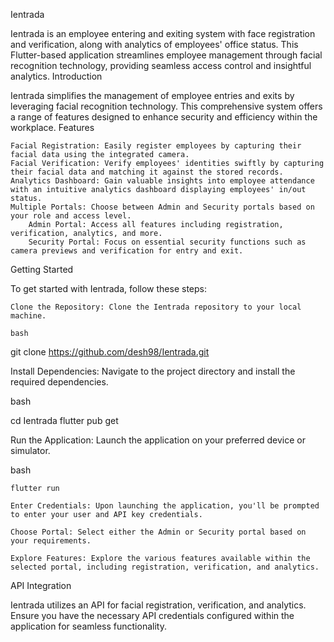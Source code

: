 Ientrada

Ientrada is an employee entering and exiting system with face registration and verification, along with analytics of employees' office status. This Flutter-based application streamlines employee management through facial recognition technology, providing seamless access control and insightful analytics.
Introduction

Ientrada simplifies the management of employee entries and exits by leveraging facial recognition technology. This comprehensive system offers a range of features designed to enhance security and efficiency within the workplace.
Features

    Facial Registration: Easily register employees by capturing their facial data using the integrated camera.
    Facial Verification: Verify employees' identities swiftly by capturing their facial data and matching it against the stored records.
    Analytics Dashboard: Gain valuable insights into employee attendance with an intuitive analytics dashboard displaying employees' in/out status.
    Multiple Portals: Choose between Admin and Security portals based on your role and access level.
        Admin Portal: Access all features including registration, verification, analytics, and more.
        Security Portal: Focus on essential security functions such as camera previews and verification for entry and exit.

Getting Started

To get started with Ientrada, follow these steps:

    Clone the Repository: Clone the Ientrada repository to your local machine.

    bash

git clone https://github.com/desh98/Ientrada.git

Install Dependencies: Navigate to the project directory and install the required dependencies.

bash

cd Ientrada
flutter pub get

Run the Application: Launch the application on your preferred device or simulator.

bash

    flutter run

    Enter Credentials: Upon launching the application, you'll be prompted to enter your user and API key credentials.

    Choose Portal: Select either the Admin or Security portal based on your requirements.

    Explore Features: Explore the various features available within the selected portal, including registration, verification, and analytics.


API Integration

Ientrada utilizes an API for facial registration, verification, and analytics. Ensure you have the necessary API credentials configured within the application for seamless functionality.
